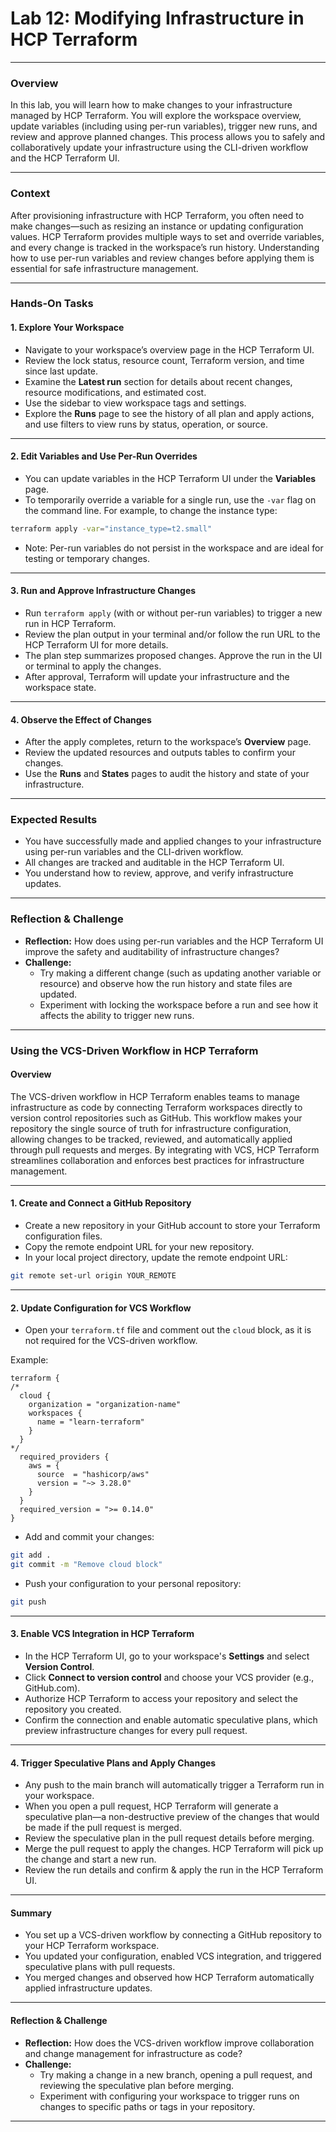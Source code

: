 # Lab 12: Modifying Infrastructure in HCP Terraform

---

### Overview

In this lab, you will learn how to make changes to your infrastructure managed by HCP Terraform. You will explore the workspace overview, update variables (including using per-run variables), trigger new runs, and review and approve planned changes. This process allows you to safely and collaboratively update your infrastructure using the CLI-driven workflow and the HCP Terraform UI.

---

### Context

After provisioning infrastructure with HCP Terraform, you often need to make changes—such as resizing an instance or updating configuration values. HCP Terraform provides multiple ways to set and override variables, and every change is tracked in the workspace’s run history. Understanding how to use per-run variables and review changes before applying them is essential for safe infrastructure management.

---

### Hands-On Tasks

#### 1. Explore Your Workspace

- Navigate to your workspace’s overview page in the HCP Terraform UI.
- Review the lock status, resource count, Terraform version, and time since last update.
- Examine the **Latest run** section for details about recent changes, resource modifications, and estimated cost.
- Use the sidebar to view workspace tags and settings.
- Explore the **Runs** page to see the history of all plan and apply actions, and use filters to view runs by status, operation, or source.

---

#### 2. Edit Variables and Use Per-Run Overrides

- You can update variables in the HCP Terraform UI under the **Variables** page.
- To temporarily override a variable for a single run, use the `-var` flag on the command line. For example, to change the instance type:

```sh
terraform apply -var="instance_type=t2.small"
```

- Note: Per-run variables do not persist in the workspace and are ideal for testing or temporary changes.

---

#### 3. Run and Approve Infrastructure Changes

- Run `terraform apply` (with or without per-run variables) to trigger a new run in HCP Terraform.
- Review the plan output in your terminal and/or follow the run URL to the HCP Terraform UI for more details.
- The plan step summarizes proposed changes. Approve the run in the UI or terminal to apply the changes.
- After approval, Terraform will update your infrastructure and the workspace state.

---

#### 4. Observe the Effect of Changes

- After the apply completes, return to the workspace’s **Overview** page.
- Review the updated resources and outputs tables to confirm your changes.
- Use the **Runs** and **States** pages to audit the history and state of your infrastructure.

---

### Expected Results

- You have successfully made and applied changes to your infrastructure using per-run variables and the CLI-driven workflow.
- All changes are tracked and auditable in the HCP Terraform UI.
- You understand how to review, approve, and verify infrastructure updates.

---

### Reflection & Challenge

- **Reflection:** How does using per-run variables and the HCP Terraform UI improve the safety and auditability of infrastructure changes?
- **Challenge:**
  - Try making a different change (such as updating another variable or resource) and observe how the run history and state files are updated.
  - Experiment with locking the workspace before a run and see how it affects the ability to trigger new runs.

---

### Using the VCS-Driven Workflow in HCP Terraform

#### Overview

The VCS-driven workflow in HCP Terraform enables teams to manage infrastructure as code by connecting Terraform workspaces directly to version control repositories such as GitHub. This workflow makes your repository the single source of truth for infrastructure configuration, allowing changes to be tracked, reviewed, and automatically applied through pull requests and merges. By integrating with VCS, HCP Terraform streamlines collaboration and enforces best practices for infrastructure management.

---

#### 1. Create and Connect a GitHub Repository

- Create a new repository in your GitHub account to store your Terraform configuration files.
- Copy the remote endpoint URL for your new repository.
- In your local project directory, update the remote endpoint URL:

```sh
git remote set-url origin YOUR_REMOTE
```

---

#### 2. Update Configuration for VCS Workflow

- Open your `terraform.tf` file and comment out the `cloud` block, as it is not required for the VCS-driven workflow.

Example:

```hcl
terraform {
/*
  cloud {
    organization = "organization-name"
    workspaces {
      name = "learn-terraform"
    }
  }
*/
  required_providers {
    aws = {
      source  = "hashicorp/aws"
      version = "~> 3.28.0"
    }
  }
  required_version = ">= 0.14.0"
}
```

- Add and commit your changes:

```sh
git add .
git commit -m "Remove cloud block"
```

- Push your configuration to your personal repository:

```sh
git push
```

---

#### 3. Enable VCS Integration in HCP Terraform

- In the HCP Terraform UI, go to your workspace's **Settings** and select **Version Control**.
- Click **Connect to version control** and choose your VCS provider (e.g., GitHub.com).
- Authorize HCP Terraform to access your repository and select the repository you created.
- Confirm the connection and enable automatic speculative plans, which preview infrastructure changes for every pull request.

---

#### 4. Trigger Speculative Plans and Apply Changes

- Any push to the main branch will automatically trigger a Terraform run in your workspace.
- When you open a pull request, HCP Terraform will generate a speculative plan—a non-destructive preview of the changes that would be made if the pull request is merged.
- Review the speculative plan in the pull request details before merging.
- Merge the pull request to apply the changes. HCP Terraform will pick up the change and start a new run.
- Review the run details and confirm & apply the run in the HCP Terraform UI.

---

#### Summary

- You set up a VCS-driven workflow by connecting a GitHub repository to your HCP Terraform workspace.
- You updated your configuration, enabled VCS integration, and triggered speculative plans with pull requests.
- You merged changes and observed how HCP Terraform automatically applied infrastructure updates.

---

#### Reflection & Challenge

- **Reflection:** How does the VCS-driven workflow improve collaboration and change management for infrastructure as code?
- **Challenge:**
  - Try making a change in a new branch, opening a pull request, and reviewing the speculative plan before merging.
  - Experiment with configuring your workspace to trigger runs on changes to specific paths or tags in your repository.

---